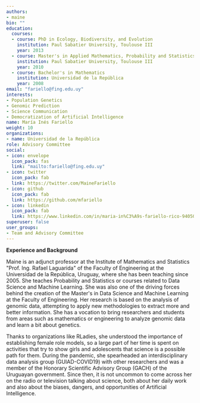 ```yaml
---
authors:
- maine
bio: ""
education:
  courses:
  - course: PhD in Ecology, Biodiversity, and Evolution
    institution: Paul Sabatier University, Toulouse III
    year: 2013
  - course: Master's in Applied Mathematics, Probability and Statistics option
    institution: Paul Sabatier University, Toulouse III
    year: 2010
  - course: Bachelor's in Mathematics
    institution: Universidad de la República
    year: 2008
email: "fariello@fing.edu.uy"
interests:
- Population Genetics
- Genomic Prediction
- Science Communication
- Democratization of Artificial Intelligence
name: María Inés Fariello
weight: 10
organizations:
- name: Universidad de la República
role: Advisory Committee
social:
- icon: envelope
  icon_pack: fas
  link: "mailto:fariello@fing.edu.uy"
- icon: twitter
  icon_pack: fab
  link: https://twitter.com/MaineFariello
- icon: github
  icon_pack: fab
  link: https://github.com/mfariello
- icon: linkedin
  icon_pack: fab
  link: https://www.linkedin.com/in/maria-in%C3%A9s-fariello-rico-94050943/
superuser: false
user_groups:
- Team and Advisory Committee
---
```


**Experience and Background**

Maine is an adjunct professor at the Institute of Mathematics and Statistics "Prof. Ing. Rafael Laguarida" of the Faculty of Engineering at the Universidad de la República, Uruguay, where she has been teaching since 2005. She teaches Probability and Statistics or courses related to Data Science and Machine Learning. 
She was also one of the driving forces behind the creation of the Master's in Data Science and Machine Learning at the Faculty of Engineering. Her research is based on the analysis of genomic data, attempting to apply new methodologies to extract more and better information. She has a vocation to bring researchers and students from areas such as mathematics or engineering to analyze genomic data and learn a bit about genetics.

Thanks to organizations like RLadies, she understood the importance of establishing female role models, so a large part of her time is spent on activities that try to show girls and adolescents that science is a possible path for them. During the pandemic, she spearheaded an interdisciplinary data analysis group (GUIAD-COVID19) with other researchers and was a member of the Honorary Scientific Advisory Group (GACH) of the Uruguayan government. Since then, it is not uncommon to come across her on the radio or television talking about science, both about her daily work and also about the biases, dangers, and opportunities of Artificial Intelligence.

